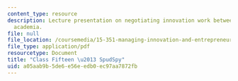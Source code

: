 ```yaml
---
content_type: resource
description: Lecture presentation on negotiating innovation work between firms and
  academia.
file: null
file_location: /coursemedia/15-351-managing-innovation-and-entrepreneurship-spring-2008/a05aab9b5de6e56eedb0ec97aa7872fb_15_lec.pdf
file_type: application/pdf
resourcetype: Document
title: "Class Fifteen \u2013 SpudSpy"
uid: a05aab9b-5de6-e56e-edb0-ec97aa7872fb
---
```

